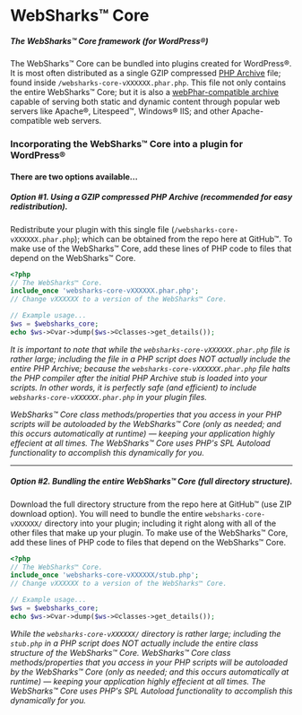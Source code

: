 # WebSharks™ Core

##### The WebSharks™ Core framework (for WordPress®)

The WebSharks™ Core can be bundled into plugins created for WordPress®. It is most often distributed as a single GZIP compressed [PHP Archive](http://www.php.net/manual/en/intro.phar.php) file; found inside `/websharks-core-vXXXXXX.phar.php`. This file not only contains the entire WebSharks™ Core; but it is also a [webPhar-compatible archive](http://php.net/manual/en/phar.webphar.php) capable of serving both static and dynamic content through popular web servers like Apache®, Litespeed™, Windows® IIS; and other Apache-compatible web servers.

### Incorporating the WebSharks™ Core into a plugin for WordPress®

#### There are two options available...

##### Option #1. Using a GZIP compressed PHP Archive (recommended for easy redistribution).

Redistribute your plugin with this single file (`/websharks-core-vXXXXXX.phar.php`); which can be obtained from the repo here at GitHub™. To make use of the WebSharks™ Core, add these lines of PHP code to files that depend on the WebSharks™ Core.

```php
<?php
// The WebSharks™ Core.
include_once 'websharks-core-vXXXXXX.phar.php';
// Change vXXXXXX to a version of the WebSharks™ Core.

// Example usage...
$ws = $websharks_core;
echo $ws->©var->dump($ws->©classes->get_details());
```
*It is important to note that while the `websharks-core-vXXXXXX.phar.php` file is rather large; including the file in a PHP script does NOT actually include the entire PHP Archive; because the `websharks-core-vXXXXXX.phar.php` file halts the PHP compiler after the initial PHP Archive stub is loaded into your scripts. In other words, it is perfectly safe (and efficient) to include `websharks-core-vXXXXXX.phar.php` in your plugin files.*

*WebSharks™ Core class methods/properties that you access in your PHP scripts will be autoloaded by the WebSharks™ Core (only as needed; and this occurs automatically at runtime) — keeping your application highly effecient at all times. The WebSharks™ Core uses PHP's SPL Autoload functionality to accomplish this dynamically for you.*

---

##### Option #2. Bundling the entire WebSharks™ Core (full directory structure).

Download the full directory structure from the repo here at GitHub™ (use ZIP download option). You will need to bundle the entire `websharks-core-vXXXXXX/` directory into your plugin; including it right along with all of the other files that make up your plugin. To make use of the WebSharks™ Core, add these lines of PHP code to files that depend on the WebSharks™ Core.

```php
<?php
// The WebSharks™ Core.
include_once 'websharks-core-vXXXXXX/stub.php';
// Change vXXXXXX to a version of the WebSharks™ Core.

// Example usage...
$ws = $websharks_core;
echo $ws->©var->dump($ws->©classes->get_details());
```
*While the `websharks-core-vXXXXXX/` directory is rather large; including the `stub.php` in a PHP script does NOT actually include the entire class structure of the WebSharks™ Core. WebSharks™ Core class methods/properties that you access in your PHP scripts will be autoloaded by the WebSharks™ Core (only as needed; and this occurs automatically at runtime) — keeping your application highly effecient at all times. The WebSharks™ Core uses PHP's SPL Autoload functionality to accomplish this dynamically for you.*

